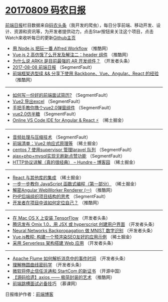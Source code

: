 # [20170809 码农日报](https://toutiao.qdkfweb.cn/date/2017/08/09)

[前端日报](https://qdkfweb.cn/c/news)栏目数据来自[码农头条](https://toutiao.qdkfweb.cn/)（我开发的爬虫），每日分享前端、移动开发、设计、资源和资讯等，为开发者提供动力，点击Star按钮来关注这个项目，点击Watch来收听每日的更新[Github主页](https://github.com/kujian/frontendDaily)
* [用 Node.js 把玩一番 Alfred Workflow](https://toutiao.qdkfweb.cn/47184.html) （推酷网）
* [Vue.js 2 高仿饿了么开发及解注二：header 组件](https://toutiao.qdkfweb.cn/47188.html) （推酷网）
* [为什么说 ARKit 是目前最强的 AR 开发组件？](https://toutiao.qdkfweb.cn/47234.html) （开发者头条）
* [2017-08-08 前端日报](https://toutiao.qdkfweb.cn/47175.html) （SegmentFault）
* [前端框架选型续 &amp;&amp; 分享下使用 Backbone、Vue、Angular、React 的经验](https://toutiao.qdkfweb.cn/47186.html) （推酷网）

***
* [如何写一份好的前端面试简历?](https://toutiao.qdkfweb.cn/47176.html) （SegmentFault）
* [Vue2 导出excel](https://toutiao.qdkfweb.cn/47170.html) （SegmentFault）
* [手把手教你撸个vue2.0弹窗组件](https://toutiao.qdkfweb.cn/47171.html) （SegmentFault）
* [vue2.0仿半糖](https://toutiao.qdkfweb.cn/47172.html) （SegmentFault）
* [Online VS Code IDE for Angular &amp; React ⚡](https://toutiao.qdkfweb.cn/47212.html) （稀土掘金）

***
* [音频处理与压缩技术](https://toutiao.qdkfweb.cn/47174.html) （SegmentFault）
* [前端清单：Vue2 响应式原理等](https://toutiao.qdkfweb.cn/47209.html) （稀土掘金）
* [centos 7 使用supervisor 管理laravel 队列](https://toutiao.qdkfweb.cn/47182.html) （SegmentFault）
* [ajax+php+mysql实现无刷新点赞功能](https://toutiao.qdkfweb.cn/47173.html) （SegmentFault）
* [HTTP协议详解（真的很经典） &#8211; Hundre &#8211; 博客园](https://toutiao.qdkfweb.cn/47204.html) （稀土掘金）

***
* [React 与其他库的集成](https://toutiao.qdkfweb.cn/47205.html) （稀土掘金）
* [一步一步教你 JavaScript 函数式编程（第一部分）](https://toutiao.qdkfweb.cn/47207.html) （稀土掘金）
* [解密Angular WebWorker Renderer (一)](https://toutiao.qdkfweb.cn/47189.html) （推酷网）
* [PHP后端组织项目结构的思考](https://toutiao.qdkfweb.cn/47168.html) （SegmentFault）
* [开发者在项目中该如何定位自己？](https://toutiao.qdkfweb.cn/47191.html) （推酷网）

***
* [在 Mac OS X 上安装 TensorFlow](https://toutiao.qdkfweb.cn/47244.html) （开发者头条）
* [腾讯发布 Omix 1.0，用 JSX 或 hyperscript 创建用户界面](https://toutiao.qdkfweb.cn/47235.html) （开发者头条）
* [Neural Networks Backpropagation 做 MNIST 数字识别](https://toutiao.qdkfweb.cn/47246.html) （开发者头条）
* [Vue.js教程: 构建一个预渲染SEO友好的应用示例](https://toutiao.qdkfweb.cn/47202.html) （稀土掘金）
* [采用 Serverless 架构搭建 Web 应用](https://toutiao.qdkfweb.cn/47247.html) （开发者头条）

***
* [Apache Flume 如何解析消息中的事件时间](https://toutiao.qdkfweb.cn/47248.html) （开发者头条）
* [理解椭圆曲线密码学](https://toutiao.qdkfweb.cn/47238.html) （开发者头条）
* [微软将停止信任沃通和 StartCom 的新证书](https://toutiao.qdkfweb.cn/47285.html) （开源中国）
* [【源码拾遗】axios —— 极简封装的艺术](https://toutiao.qdkfweb.cn/47187.html) （推酷网）
* [前端跳槽面试必备技巧](https://toutiao.qdkfweb.cn/47275.html) （慕课网）

日报维护作者：[前端博客](https://qdkfweb.cn/) 